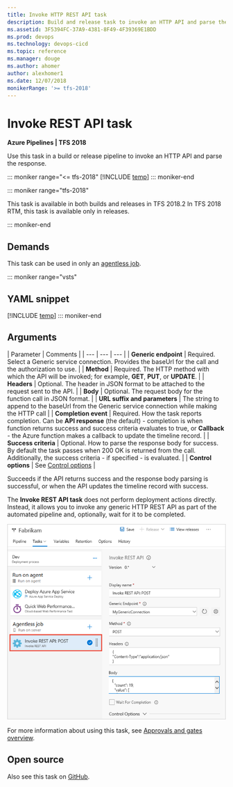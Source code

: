 ```yaml
---
title: Invoke HTTP REST API task
description: Build and release task to invoke an HTTP API and parse the response with a build or release pipeline in Azure Pipelines and TFS
ms.assetid: 3F5394FC-37A9-4381-8F49-4F39369E1BDD
ms.prod: devops
ms.technology: devops-cicd
ms.topic: reference
ms.manager: douge
ms.author: ahomer
author: alexhomer1
ms.date: 12/07/2018
monikerRange: '>= tfs-2018'
---
```


# Invoke REST API task

**Azure Pipelines | TFS 2018**

Use this task in a build or release pipeline to invoke an HTTP API and parse the response.

::: moniker range="<= tfs-2018"
[!INCLUDE [temp](../../_shared/concept-rename-note.md)]
::: moniker-end

::: moniker range="tfs-2018"

This task is available in both builds and releases in TFS 2018.2 In TFS 2018 RTM, this task is available only in releases.

::: moniker-end

## Demands

This task can be used in only an [agentless job](../../process/server-phases.md).

::: moniker range="vsts"
## YAML snippet
[!INCLUDE [temp](../_shared/yaml/InvokeRestApiV1.md)]
::: moniker-end

## Arguments

| Parameter | Comments |
| --- | --- | --- |
| **Generic endpoint** | Required. Select a Generic service connection. Provides the baseUrl for the call and the authorization to use. |
| **Method** | Required. The HTTP method with which the API will be invoked; for example, **GET**, **PUT**, or **UPDATE**. |
| **Headers** | Optional. The header in JSON format to be attached to the request sent to the API. |
| **Body** | Optional. The request body for the function call in JSON format. |
| **URL suffix and parameters** | The string to append to the baseUrl from the Generic service connection while making the HTTP call | 
| **Completion event** | Required. How the task reports completion. Can be **API response** (the default) - completion is when function returns success and success criteria evaluates to true, or **Callback** - the Azure function makes a callback to update the timeline record. |
| **Success criteria** | Optional. How to parse the response body for success. By default the task passes when 200 OK is returned from the call. Additionally, the success criteria - if specified - is evaluated. |
| **Control options** | See [Control options](../../process/tasks.md#controloptions) |

Succeeds if the API returns success and the response body parsing is successful, or when the API updates the timeline record with success.

The **Invoke REST API task** does not perform deployment actions directly.
Instead, it allows you to invoke any generic HTTP REST API as part of the automated
pipeline and, optionally, wait for it to be completed.

![Configuring an Invoke REST API task](_img/invoke-rest-api-task.png)

For more information about using this task, see [Approvals and gates overview](../../release/approvals/index.md).

## Open source

Also see this task on [GitHub](https://github.com/Microsoft/azure-pipelines-tasks/tree/master/Tasks/InvokeRestApiV1).
